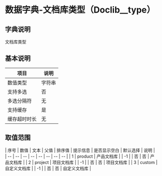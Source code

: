 # 数据字典-文档库类型（Doclib__type）
## 字典说明
文档库类型

## 基本说明
| 项目 | 说明 |
| -- | -- |
| 数值类型 | 字符串 |
| 支持多选 | 否 |
| 多选分隔符 | 无 |
| 支持缓存 | 是 |
| 缓存超时时长 | 无 |

## 取值范围
| 序号 | 数值 | 文本 | 父值 | 排序值 | 提示信息 | 是否显示空白 | 默认选择 | 说明 |
| -- | -- | -- | -- | -- | -- | -- | -- |
| 1 | product | 产品文档库 |  | -1 |  | 否 | 否 | 产品文档库 |
| 2 | project | 项目文档库 |  | -1 |  | 否 | 否 | 项目文档库 |
| 3 | custom | 自定义文档库 |  | -1 |  | 否 | 否 | 自定义文档库 |

